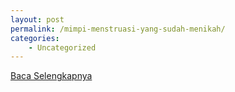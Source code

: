 ```yaml
---
layout: post
permalink: /mimpi-menstruasi-yang-sudah-menikah/
categories:
    - Uncategorized
---
```


[Baca Selengkapnya](/02)